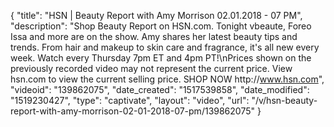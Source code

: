 {
    "title": "HSN | Beauty Report with Amy Morrison 02.01.2018 - 07 PM",
    "description": "Shop Beauty Report on HSN.com. Tonight vbeaute, Foreo Issa and more are on the show. Amy shares her latest beauty tips and trends. From hair and makeup to skin care and fragrance, it's all new every week. Watch every Thursday 7pm ET and 4pm PT!\nPrices shown on the previously recorded video may not represent the current price. View hsn.com to view the current selling price. SHOP NOW http:\/\/www.hsn.com",
    "videoid": "139862075",
    "date_created": "1517539858",
    "date_modified": "1519230427",
    "type": "captivate",
    "layout": "video",
    "url": "\/v\/hsn-beauty-report-with-amy-morrison-02-01-2018-07-pm\/139862075"
}